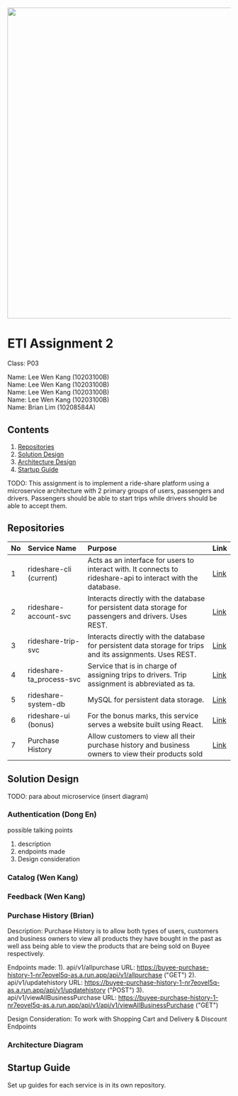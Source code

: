 <h1><p align="center"><img src="https://user-images.githubusercontent.com/73012553/208285088-63810daf-d821-41fb-b39f-5f0852b0cc54.png" width="700" /></p></h1>

# ETI Assignment 2

Class: P03<br />

Name: Lee Wen Kang (10203100B)<br />
Name: Lee Wen Kang (10203100B)<br />
Name: Lee Wen Kang (10203100B)<br />
Name: Lee Wen Kang (10203100B)<br />
Name: Brian Lim (10208584A)<br />

## Contents

1. [Repositories](#Repositories)
2. [Solution Design](#Solution-Architecture)
3. [Architecture Design](#Solution-Architecture)
4. [Startup Guide](#Startup-Guide)

TODO: This assignment is to implement a ride-share platform using a microservice architecture with 2 primary groups of users, passengers and drivers. Passengers should be able to start trips while drivers should be able to accept them.

## Repositories

| No  | Service Name             | Purpose                                                                                                      | Link                                                             |
| :-- | :----------------------- | :----------------------------------------------------------------------------------------------------------- | :--------------------------------------------------------------- |
| 1   | rideshare-cli (current)  | Acts as an interface for users to interact with. It connects to rideshare-api to interact with the database. | [Link](https://github.com/NPLeeWenKang/rideshare-cli)            |
| 2   | rideshare-account-svc    | Interacts directly with the database for persistent data storage for passengers and drivers. Uses REST.      | [Link](https://github.com/NPLeeWenKang/rideshare-account-svc)    |
| 3   | rideshare-trip-svc       | Interacts directly with the database for persistent data storage for trips and its assignments. Uses REST.   | [Link](https://github.com/NPLeeWenKang/rideshare-trip-svc)       |
| 4   | rideshare-ta_process-svc | Service that is in charge of assigning trips to drivers. Trip assignment is abbreviated as ta.               | [Link](https://github.com/NPLeeWenKang/rideshare-ta_process-svc) |
| 5   | rideshare-system-db      | MySQL for persistent data storage.                                                                           | [Link](https://github.com/NPLeeWenKang/rideshare-system-db)      |
| 6   | rideshare-ui (bonus)     | For the bonus marks, this service serves a website built using React.                                        | [Link](https://github.com/NPLeeWenKang/rideshare-ui)             |
| 7   | Purchase History         | Allow customers to view all their purchase history and business owners to view their products sold           | [Link](https://github.com/ETI-GroupE/purchase-history)           |

## Solution Design

TODO: para about microservice (insert diagram)

### Authentication (Dong En)

possible talking points

1. description
2. endpoints made
3. Design consideration

### Catalog (Wen Kang)

### Feedback (Wen Kang)

### Purchase History (Brian)
Description: Purchase History is to allow both types of users, customers and business owners to view all products they have bought
in the past as well ass being able to view the products that are being sold on Buyee respectively.

Endpoints made: 
1). api/v1/allpurchase              URL: https://buyee-purchase-history-1-nr7eovel5q-as.a.run.app/api/v1/allpurchase                        ("GET")
2). api/v1/updatehistory            URL: https://buyee-purchase-history-1-nr7eovel5q-as.a.run.app/api/v1/updatehistory                      ("POST")
3). api/v1/viewAllBusinessPurchase   URL: https://buyee-purchase-history-1-nr7eovel5q-as.a.run.app/api/v1/api/v1/viewAllBusinessPurchase    ("GET")

Design Consideration: To work with Shopping Cart and Delivery & Discount Endpoints

### Architecture Diagram

## Startup Guide

Set up guides for each service is in its own repository.

